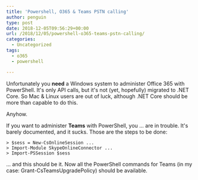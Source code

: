 ```yaml
---
title: 'Powershell, O365 & Teams PSTN calling'
author: penguin
type: post
date: 2018-12-05T09:56:29+00:00
url: /2018/12/05/powershell-o365-teams-pstn-calling/
categories:
  - Uncategorized
tags:
  - o365
  - powershell

---
```

Unfortunately you **need** a Windows system to administer Office 365 with PowerShell. It's only API calls, but it's not (yet, hopefully) migrated to .NET Core. So Mac & Linux users are out of luck, although .NET Core should be more than capable to do this.

Anyhow.

If you want to administer **Teams** with PowerShell, you ... are in trouble. It's barely documented, and it sucks. Those are the steps to be done:

```
> $sess = New-CsOnlineSession ...
> Import-Module SkypeOnlineConnector ...
> Import-PSSession $sess
```

... and this should be it. Now all the PowerShell commands for Teams (in my case: Grant-CsTeamsUpgradePolicy) should be available.